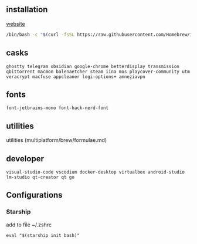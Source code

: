## installation

[website](https://brew.sh)

``` bash
/bin/bash -c "$(curl -fsSL https://raw.githubusercontent.com/Homebrew/install/HEAD/install.sh)"
```

## casks
```
ghostty telegram obsidian google-chrome betterdisplay transmission qbittorrent macmon balenaetcher steam iina mos playcover-community utm veracrypt macfuse appcleaner logi-options+ amneziavpn
```

## fonts
```
font-jetbrains-mono font-hack-nerd-font
```

## utilities
utilities (multiplatform/brew/formulae.md)

## developer
```
visual-studio-code vscodium docker-desktop virtualbox android-studio lm-studio qt-creator qt go
```

## Configurations

### Starship

add to file ~/.zshrc
```
eval "$(starship init bash)"
```